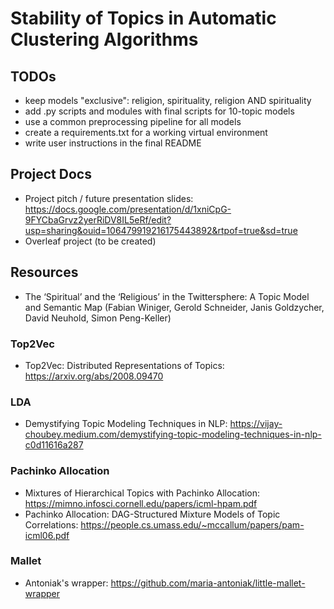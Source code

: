 # Stability of Topics in Automatic Clustering Algorithms

## TODOs
* keep models "exclusive": religion, spirituality, religion AND spirituality
* add .py scripts and modules with final scripts for 10-topic models
* use a common preprocessing pipeline for all models
* create a requirements.txt for a working virtual environment
* write user instructions in the final README

## Project Docs
* Project pitch / future presentation slides: https://docs.google.com/presentation/d/1xniCpG-9FYCbaGrvz2yerRiDV8IL5eRf/edit?usp=sharing&ouid=106479919216175443892&rtpof=true&sd=true
* Overleaf project (to be created)

## Resources
* The ‘Spiritual’ and the ‘Religious’ in the Twittersphere: A Topic Model and Semantic Map (Fabian Winiger, Gerold Schneider, Janis Goldzycher, David Neuhold, Simon Peng-Keller)
### Top2Vec
* Top2Vec: Distributed Representations of Topics: https://arxiv.org/abs/2008.09470
### LDA
* Demystifying Topic Modeling Techniques in NLP: https://vijay-choubey.medium.com/demystifying-topic-modeling-techniques-in-nlp-c0d11616a287
### Pachinko Allocation
* Mixtures of Hierarchical Topics with Pachinko Allocation: https://mimno.infosci.cornell.edu/papers/icml-hpam.pdf
* Pachinko Allocation: DAG-Structured Mixture Models of Topic Correlations: https://people.cs.umass.edu/~mccallum/papers/pam-icml06.pdf
### Mallet
* Antoniak's wrapper: https://github.com/maria-antoniak/little-mallet-wrapper
